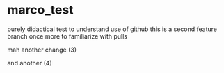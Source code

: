 # marco_test
purely didactical test to understand use of github
this is a second feature branch once more to familiarize with pulls

mah another change (3)

and another (4)
